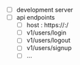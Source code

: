 - [ ] development server
- [ ] api endpoints
  - [ ] host : https://<host>:<port>/
  - [ ] v1/users/login
  - [ ] v1/users/logout
  - [ ] v1/users/signup
  - [ ] ...
